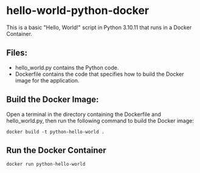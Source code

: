 # hello-world-python-docker
This is a basic "Hello, World!" script in Python 3.10.11 that runs in a Docker Container.

## Files:
- hello_world.py contains the Python code.
- Dockerfile contains the code that specifies how to build the Docker image for the application.

## Build the Docker Image:
Open a terminal in the directory containing the Dockerfile and hello_world.py, then run the following command to build the Docker image:

    docker build -t python-hello-world .

## Run the Docker Container
    docker run python-hello-world

